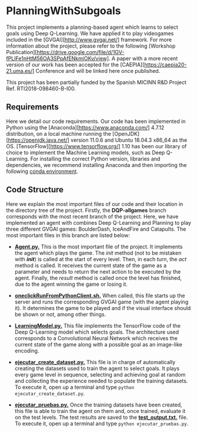 # PlanningWithSubgoals

This project implements a planning-based agent which learns to select goals using Deep Q-Learning. We have applied it to play videogames included in the [GVGAI][http://www.gvgai.net/] framework. For more information about the project, please refer to the following [Workshop Publication][https://drive.google.com/file/d/1GV-fPLIFe1nHtM56OA3SPpAfENkmjOKv/view]. A paper with a more recent version of our work has been accepted for the [CAEPIA][https://caepia20-21.uma.es/] Conference and will be linked here once published.

This project has been partially funded by the Spanish MICINN R\&D Project Ref. RTI2018-098460-B-I00.

## Requirements

Here we detail our code requirements. Our code has been implemented in Python using the [Anaconda][https://www.anaconda.com/] 4.7.12 distribution, on a local machine running the [OpenJDK][https://openjdk.java.net/] version 11.0.6 and Ubuntu 18.04.3 x86_64 as the OS. [TensorFlow][https://www.tensorflow.org/] 1.10 has been our library of choice to implement the Machine Learning models, such as Deep Q-Learning. For installing the correct Python version, libraries and dependencies, we recommend installing Anaconda and then importing the following [conda environment](../../blob/DQP-allgames/env_setup/environment.yml).

## Code Structure

Here we explain the most important files of our code and their location in the directory tree of the project. Firstly, the **DQP-allgames** branch corresponds with the most recent branch of the project. Here, we have implemented an agent with combines Deep Q-Learning and Planning to play three different GVGAI games: BoulderDash, IceAndFire and Catapults. The most important files in this branch are listed below:

* [**Agent.py.**](../../blob/DQP-allgames/GVGAI/clients/GVGAI-PythonClient/src/MyAgent/Agent.py) This is the most important file of the project. It implements the agent which plays the game. The *init* method (not to be mistaken with *__init__*) is called at the start of every level. Then, in each turn, the *act* method is called. It receives the current state of the game as a parameter and needs to return the next action to be executed by the agent. Finally, the *result* method is called once the level has finished, due to the agent winning the game or losing it. 

* [**oneclickRunFromPythonClient.sh.**](../../blob/DQP-allgames/GVGAI/clients/GVGAI-PythonClient/src/oneclickRunFromPythonClient.sh) When called, this file starts up the server and runs the corresponding GVGAI game (with the agent playing it). It determines the game to be played and if the visual interface should be shown or not, among other things.

* [**LearningModel.py.**](../../blob/DQP-allgames/GVGAI/clients/GVGAI-PythonClient/src/oneclickRunFromPythonClient.sh) This file implements the TensorFlow code of the Deep Q-Learning model which selects goals. The architecture used corresponds to a Convolutional Neural Network which receives the current state of the game along with a possible goal as an image-like encoding.

* [**ejecutar_create_dataset.py.**](../../blob/DQP-allgames/GVGAI/clients/GVGAI-PythonClient/src/ejecutar_create_dataset.py) This file is in charge of automatically creating the datasets used to train the agent to select goals. It plays every game level in sequence, selecting and achieving goal at random and collecting the experience needed to populate the training datasets. To execute it, open up a terminal and type `python ejecutar_create_dataset.py`.

* [**ejecutar_pruebas.py.**](../../blob/DQP-allgames/GVGAI/clients/GVGAI-PythonClient/src/ejecutar_pruebas.py) Once the training datasets have been created, this file is able to train the agent on them and, once trained, evaluate it on the test levels. The test results are saved to the [**test_output.txt.**](../blob/DQP-allgames/GVGAI/clients/GVGAI-PythonClient/src/test_output.txt) file. To execute it, open up a terminal and type `python ejecutar_pruebas.py`.
